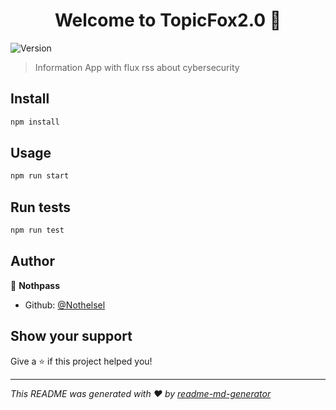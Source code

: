 <h1 align="center">Welcome to TopicFox2.0 👋</h1>
<p>
  <img alt="Version" src="https://img.shields.io/badge/version-1-blue.svg?cacheSeconds=2592000" />
</p>

> Information App with flux rss about cybersecurity 

## Install

```sh
npm install
```

## Usage

```sh
npm run start
```

## Run tests

```sh
npm run test
```

## Author

👤 **Nothpass**

* Github: [@Nothelsel](https://github.com/Nothelsel)

## Show your support

Give a ⭐️ if this project helped you!

***
_This README was generated with ❤️ by [readme-md-generator](https://github.com/kefranabg/readme-md-generator)_
